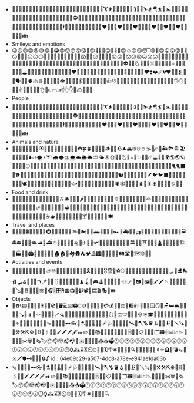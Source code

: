 - 🙇🙋💁🙆🙅🤷🤦🙍🙎🧏💆💇🧖🛀🛌🧘🧑‍🦯🧑‍🦼🧑‍🦽🧎🧍🚶🏃🤸🏋️⛹️🤾🚴🚵🧗🤼🤹🏌️🏇🤺⛷️🏂🪂🏄🚣🏊🤽🧜🧚🧞🧝🧙🧛🧟🧌🦸🦹🥷🧑‍🎄👼💂🫅🤵👰🧑‍🚀👷👮🕵️🧑‍✈️🧑‍🔬🧑‍⚕️🧑‍🔧🧑‍🏭🧑‍🚒🧑‍🌾🧑‍🏫🧑‍🎓🧑‍💼🧑‍⚖️🧑‍💻🧑‍🎤🧑‍🎨🧑‍🍳👳🧕👲👶🧒🧑🧓🧑‍🦳🧑‍🦰👱🧑‍🦱🧑‍🦲🧔🕴️💃🕺👯🧑‍🤝‍🧑👭👬👫💏👩‍❤️‍💋‍👨👨‍❤️‍💋‍👨👩‍❤️‍💋‍👩💑👩‍❤️‍👨👨‍❤️‍👨👩‍❤️‍👩🫄🤱🧑‍🍼👪
- Smileys and emotions
- 😀😃😄😁😆😅😂🤣😭😉😗😙😚😘🥰😍🤩🥳🫠🙃🙂🥲🥹😊☺️😌😏😴😪🤤😋😛😝😜🤪🥴😔🥺😬🫥😑😐😶😶‍🌫️🤐🫡🤔🤫🫢🤭🥱🤗🫣😱🤨🧐😒🙄😮‍💨😤😠😡🤬😞😓😟😥😢☹️🙁🫤😕😰😨😧😦😮😯😲😳🤯😖😣😩😫😵😵‍💫🫨🥶🥵🤢🤮🤧🤒🤕😷🤥😇🤠🤑🤓😎🥸🤡😈👿👻🎃💩🤖👽👾🌛🌜🌚🌝🌞☠️👹👺🔥💯💫⭐🌟✨💥💨💦💤🕳️🎉🙈🙉🙊😺😸😹😻😼😽🙀😿😾❤️🧡💛💚🩵💙💜🤎🖤🩶🤍🩷💘💝💖💗💓💞💕💌💟♥️❣️❤️‍🩹💔❤️‍🔥💋🫂👥👤🗣️👣🧠🫀🫁🩸🦠🦷🦴💀👀👁️👄🫦👅👃👂🦻🦶🦵🦿🦾💪👏👍👎🫶🙌👐🤲🤝🤜🤛✊👊🫳🫴🫱🫲🫸🫷👋🤚🖐️✋🖖🤟🤘✌️🤞🫰🤙🤌🤏👌🫵👉👈☝️👆👇🖕✍️🤳🙏💅
- People
- 🙇🙋💁🙆🙅🤷🤦🙍🙎🧏💆💇🧖🛀🛌🧘🧑‍🦯🧑‍🦼🧑‍🦽🧎🧍🚶🏃🤸🏋️⛹️🤾🚴🚵🧗🤼🤹🏌️🏇🤺⛷️🏂🪂🏄🚣🏊🤽🧜🧚🧞🧝🧙🧛🧟🧌🦸🦹🥷🧑‍🎄👼💂🫅🤵👰🧑‍🚀👷👮🕵️🧑‍✈️🧑‍🔬🧑‍⚕️🧑‍🔧🧑‍🏭🧑‍🚒🧑‍🌾🧑‍🏫🧑‍🎓🧑‍💼🧑‍⚖️🧑‍💻🧑‍🎤🧑‍🎨🧑‍🍳👳🧕👲👶🧒🧑🧓🧑‍🦳🧑‍🦰👱🧑‍🦱🧑‍🦲🧔🕴️💃🕺👯🧑‍🤝‍🧑👭👬👫💏👩‍❤️‍💋‍👨👨‍❤️‍💋‍👨👩‍❤️‍💋‍👩💑👩‍❤️‍👨👨‍❤️‍👨👩‍❤️‍👩🫄🤱🧑‍🍼👪
- Animals and nature
- 💐🌹🥀🌺🌷🪷🌸💮🏵️🪻🌻🌼🍂🍁🍄🌾🌱🌿🍃☘️🍀🪴🌵🌴🌳🌲🪵🪹🪺🪨⛰️🏔️❄️☃️⛄🌫️🌡️🔥🌋🏜️🏞️🏝️🏖️🌅🌄🌈🫧🌊🌬️🌀🌪️⚡☔💧🌧️🌩️⛈️🌨️☁️🌦️🌥️⛅🌤️☀️🌞🌝🌚🌜🌛⭐🌟✨💫🌙☄️🕳️🌠🌌🌍🌎🌏🪐🌑🌒🌓🌔🌕🌖🌗🌘🙈🙉🙊🐵🦁🐯🐱🐶🐺🐻🐻‍❄️🐨🐼🐹🐭🐰🦊🦝🐮🐷🐽🐗🦓🦄🐴🫎🐲🦎🐉🦖🦕🐢🐊🐍🐸🐇🐁🐀🐈🐈‍⬛🐩🐕🦮🐕‍🦺🐖🐎🫏🐄🐂🐃🦬🐏🐑🐐🦌🦙🦥🦘🐘🦣🦏🦛🦒🐆🐅🐒🦍🦧🐪🐫🐿️🦫🦨🦡🦔🦦🦇🪽🪶🐦🐦‍⬛🐓🐔🐣🐤🐥🦅🦉🦜🕊️🦤🦢🦆🪿🦩🦚🦃🐧🦭🦈🐬🐋🐳🐟🐠🐡🦐🦞🦀🦑🐙🪼🦪🪸🦂🕷️🕸️🐚🐌🐜🦗🪲🦟🪳🪰🐝🐞🦋🐛🪱🦠🐾
- Food and drink
- 🍓🍒🍎🍉🍑🍊🥭🍍🍌🍋🍈🍏🍐🥝🫒🫐🍇🥥🍅🌶️🫚🥕🍠🧅🌽🥦🥒🥬🫛🫑🥑🍆🧄🥔🫘🌰🥜🍞🫓🥐🥖🥯🧇🥞🍳🥚🧀🥓🥩🍗🍖🍔🌭🥪🥨🍟🍕🫔🌮🌯🥙🧆🥘🍝🥫🫕🥣🥗🍲🍛🍜🦪🦞🍣🍤🥡🍚🍱🥟🍢🍙🍘🍥🍡🥠🥮🍧🍨🍦🥧🍰🍮🎂🧁🍭🍬🍫🍩🍪🍯🧂🧈🍿🧊🫙🥤🧋🧃🥛🍼🍵☕🫖🧉🍺🍻🥂🍾🍷🥃🫗🍸🍹🍶🥢🍴🥄🔪🍽️
- Travel and places
- 🛑🚧🚨⛽🛢️🧭🛞🛟⚓🚏🚇🚥🚦🛴🦽🦼🩼🚲🛵🏍️🚙🚗🛻🚐🚚🚛🚜🏎️🚒🚑🚓🚕🛺🚌🚈🚝🚅🚄🚂🚃🚋🚎🚞🚊🚉🚍🚔🚘🚖🚆🚢🛳️🛥️🚤⛴️⛵🛶🚟🚠🚡🚁🛸🚀✈️🛫🛬🛩️🛝🎢🎡🎠🎪🗼🗽🗿🗻🏛️💈⛲⛩️🕍🕌🕋🛕⛪💒🏩🏯🏰🏗️🏢🏭🏬🏪🏟️🏦🏫🏨🏣🏤🏥🏚️🏠🏡🏘️🛖⛺🏕️⛱️🏙️🌆🌇🌃🌉🌁🛤️🛣️🗾🗺️🌐💺🧳
- Activities and events
- 🎉🎊🎈🎂🎀🎁🎇🎆🧨🧧🪔🪅🪩🎐🎏🎎🎑🎍🎋🎄🎃🎗️🥇🥈🥉🏅🎖️🏆📢⚽⚾🥎🏀🏐🏈🏉🥅🎾🏸🥍🏏🏑🏒🥌🛷🎿⛸️🛼🩰🛹⛳🎯🏹🥏🪃🪁🎣🤿🩱🎽🥋🥊🎱🏓🎳♟️🪀🧩🎮🕹️👾🔫🎲🎰🎴🀄🃏🪄🎩📷📸🖼️🎨🖌️🖍️🪡🧵🧶🎹🎷🎺🎸🪕🎻🪘🥁🪇🪈🪗🎤🎧🎚️🎛️🎙️📻📺📼📹📽️🎥🎞️🎬🎭🎫🎟️
- Objects
- 📱☎️📞📟📠🔌🔋🪫🖲️💽💾💿📀🖥️💻⌨️🖨️🖱️🪙💸💵💴💶💷💳💰🧾🧮⚖️🛒🛍️🕯️💡🔦🏮🧱🪟🪞🚪🪑🛏️🛋️🚿🛁🚽🧻🪠🧸🪆🧷🪢🧹🧴🧽🧼🪥🪒🪮🧺🧦🧤🧣👖👕🎽👚👔👗👘🥻🩱👙🩳🩲🧥🥼🦺⛑️🪖🎓🎩👒🧢👑🪭🎒👝👛👜💼🧳☂️🌂💍💎💄👠👟👞🥿🩴👡👢🥾🦯🕶️👓🥽⚗️🧫🧪🌡️💉💊🩹🩺🩻🧬🔭🔬📡🛰️🧯🪓🪜🪣🪝🧲🧰🗜️🔩🪛🪚🔧🔨⚒️🛠️⛏️⚙️🔗⛓️📎🖇️📏📐🖌️🖍️🖊️🖋️✒️✏️📝📖📚📒📔📕📓📗📘📙🔖🗒️📄📃📋📑📂📁🗂️🗃️🗄️📊📈📉📇🪪📌📍✂️🗑️📰🗞️🏷️📦📫📪📬📭📮✉️📧📩📨💌📤📥🗳️🕛🕧🕐🕜🕑🕝🕒🕞🕓🕟🕔🕠🕕🕡🕖🕢🕗🕣🕘🕤🕙🕥🕚🕦⏱️⌚🕰️⌛⏳⏲️⏰📅📆🗓️🪧🛎️🔔📯📢📣🔍🔎🔮🧿🪬📿🏺⚱️⚰️🪦🚬💣🪤📜⚔️🗡️🛡️🗝️🔑🔐🔏🔒🔓
  id:: 64e09c29-a507-4dc8-a78e-e941ae1da03b
- 🩴👡👢🥾🦯🕶️👓🥽⚗️🧫🧪🌡️💉💊🩹🩺🩻🧬🔭🔬📡🛰️🧯🪓🪜🪣🪝🧲🧰🗜️🔩🪛🪚🔧🔨⚒️🛠️⛏️⚙️🔗⛓️📎🖇️📏📐🖌️🖍️🖊️🖋️✒️✏️📝📖📚📒📔📕📓📗📘📙🔖🗒️📄📃📋📑📂📁🗂️🗃️🗄️📊📈📉📇🪪📌📍✂️🗑️📰🗞️🏷️📦📫📪📬📭📮✉️📧📩📨💌📤📥🗳️🕛🕧🕐🕜🕑🕝🕒🕞🕓🕟🕔🕠🕕🕡🕖🕢🕗🕣🕘🕤🕙🕥🕚🕦⏱️⌚🕰️⌛⏳⏲️⏰📅📆🗓️🪧🛎️🔔📯📢📣🔍
